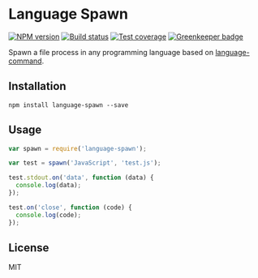 # Language Spawn


[![NPM version][npm-image]][npm-url]
[![Build status][travis-image]][travis-url]
[![Test coverage][coveralls-image]][coveralls-url]
[![Greenkeeper badge](https://badges.greenkeeper.io/blakeembrey/node-language-spawn.svg)](https://greenkeeper.io/)

Spawn a file process in any programming language based on [language-command](https://github.com/blakeembrey/node-language-command).

## Installation

```
npm install language-spawn --save
```

## Usage

```javascript
var spawn = require('language-spawn');

var test = spawn('JavaScript', 'test.js');

test.stdout.on('data', function (data) {
  console.log(data);
});

test.on('close', function (code) {
  console.log(code);
});
```

## License

MIT

[npm-image]: https://img.shields.io/npm/v/language-spawn.svg?style=flat
[npm-url]: https://npmjs.org/package/language-spawn
[travis-image]: https://img.shields.io/travis/blakeembrey/node-language-spawn.svg?style=flat
[travis-url]: https://travis-ci.org/blakeembrey/node-language-spawn
[coveralls-image]: https://img.shields.io/coveralls/blakeembrey/node-language-spawn.svg?style=flat
[coveralls-url]: https://coveralls.io/r/blakeembrey/node-language-spawn?branch=master

